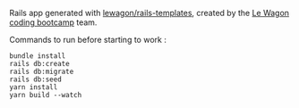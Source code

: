 Rails app generated with [lewagon/rails-templates](https://github.com/lewagon/rails-templates), created by the [Le Wagon coding bootcamp](https://www.lewagon.com) team.

Commands to run before starting to work :
```
bundle install
rails db:create
rails db:migrate
rails db:seed
yarn install
yarn build --watch
```
